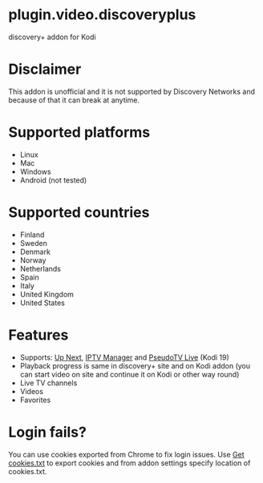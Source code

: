 # plugin.video.discoveryplus
discovery+ addon for Kodi

# Disclaimer
This addon is unofficial and it is not supported by Discovery Networks and because of that it can break at anytime.

# Supported platforms
- Linux
- Mac
- Windows
- Android (not tested)

# Supported countries
- Finland
- Sweden
- Denmark
- Norway
- Netherlands
- Spain
- Italy
- United Kingdom
- United States

# Features
- Supports: <a href="https://forum.kodi.tv/showthread.php?tid=336747">Up Next</a>, <a href="https://github.com/add-ons/service.iptv.manager">IPTV Manager</a> and <a href="https://forum.kodi.tv/forumdisplay.php?fid=231">PseudoTV Live</a> (Kodi 19)
- Playback progress is same in discovery+ site and on Kodi addon (you can start video on site and continue it on Kodi or other way round)
- Live TV channels
- Videos
- Favorites

# Login fails?
You can use cookies exported from Chrome to fix login issues. Use <a href="https://chrome.google.com/webstore/detail/get-cookiestxt/bgaddhkoddajcdgocldbbfleckgcbcid">Get cookies.txt</a>
 to export cookies and from addon settings specify location of cookies.txt.
